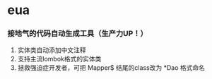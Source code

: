 # eua


### 接地气的代码自动生成工具（生产力UP！）

1. 实体类自动添加中文注释
2. 支持主流lombok格式的实体类
3. 拯救强迫症开发者，可把 Mapper$ 结尾的class改为 *Dao 格式命名
